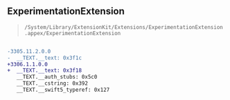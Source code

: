 ## ExperimentationExtension

> `/System/Library/ExtensionKit/Extensions/ExperimentationExtension.appex/ExperimentationExtension`

```diff

-3305.11.2.0.0
-  __TEXT.__text: 0x3f1c
+3306.1.1.0.0
+  __TEXT.__text: 0x3f18
   __TEXT.__auth_stubs: 0x5c0
   __TEXT.__cstring: 0x392
   __TEXT.__swift5_typeref: 0x127

```
